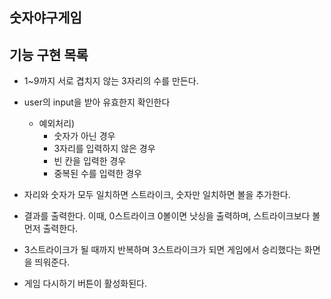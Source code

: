 ## 숫자야구게임

## 기능 구현 목록

- 1~9까지 서로 겹치지 않는 3자리의 수를 만든다.

- user의 input을 받아 유효한지 확인한다

  - 예외처리)
    - 숫자가 아닌 경우
    - 3자리를 입력하지 않은 경우
    - 빈 칸을 입력한 경우
    - 중복된 수를 입력한 경우

- 자리와 숫자가 모두 일치하면 스트라이크, 숫자만 일치하면 볼을 추가한다.

- 결과를 출력한다. 이때, 0스트라이크 0볼이면 낫싱을 출력하며, 스트라이크보다 볼 먼저 출력한다.

- 3스트라이크가 될 때까지 반복하며 3스트라이크가 되면 게임에서 승리했다는 화면을 띄워준다.

- 게임 다시하기 버튼이 활성화된다.
